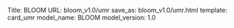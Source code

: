 Title: BLOOM
URL: bloom_v1.0/umr
save_as: bloom_v1.0/umr.html
template: card_umr
model_name: BLOOM
model_version: 1.0


